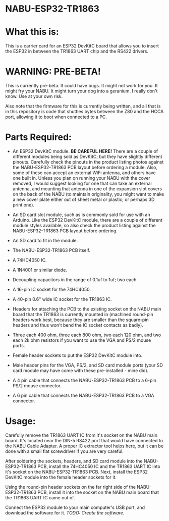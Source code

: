 # NABU-ESP32-TR1863
 
# What this is:

This is a carrier card for an ESP32 DevKitC board that allows you to insert the ESP32 in between the TR1863 UART chip and the RS422 drivers.

# WARNING: PRE-BETA!

This is currently pre-beta. It could have bugs. It might not work for you. It might fry your NABU. It might turn your dog into a geranium. I really don't know. Use at your own risk.

Also note that the firmware for this is currently being written, and all that is in this repository is code that shuttles bytes between the Z80 and the HCCA port, allowing it to boot when connected to a PC.

# Parts Required:

* An ESP32 DevKitC module. **BE CAREFUL HERE!** There are a couple of different modules being sold as DevKitC; but they have slightly different pinouts. Carefully check the pinouts in the product listing photos against the NABU-ESP32-TR1863 PCB layout before ordering a module. Also, some of these can accept an external WiFi antenna, and others have one built in. Unless you plan on running your NABU with the cover removed, I would suggest looking for one that can take an external antenna, and mounting that antenna in one of the expansion slot covers on the back of the NABU (to maintain originality, you might want to make a new cover plate either out of sheet metal or plastic; or perhaps 3D print one).

* An SD card slot module, such as is commonly sold for use with an Arduino. Like the ESP32 DevKitC module, there are a couple of different module styles available, so also check the product listing against the NABU-ESP32-TR1863 PCB layout before ordering.

* An SD card to fit in the module.

* The NABU-ESP32-TR1863 PCB itself.

* A 74HC4050 IC.

* A 1N4001 or similar diode.

* Decoupling capacitors in the range of 0.1uf to 1uf; two each.

* A 16-pin IC socket for the 74HC4050.

* A 40-pin 0.6" wide IC socket for the TR1863 IC.

* Headers for attaching the PCB to the existing socket on the NABU main board that the TR1863 is currently mounted in (machined round-pin headers work best, because they are smaller than the square-pin headers and thus won't bend the IC socket contacts as badly).

* Three each 400 ohm, three each 800 ohm, two each 120 ohm, and two each 2k ohm resistors if you want to use the VGA and PS/2 mouse ports.

* Female header sockets to put the ESP32 DevKitC module into.

* Male header pins for the VGA, PS/2, and SD card module ports (your SD card module may have come with these pre-installed - mine did).

* A 4 pin cable that connects the NABU-ESP32-TR1863 PCB to a 6-pin PS/2 mouse connector.

* A 6 pin cable that connects the NABU-ESP32-TR1863 PCB to a VGA connector.

# Usage:

Carefully remove the TR1863 UART IC from it's socket on the NABU main board. It's located near the DIN-5 RS422 port that would have connected to the NABU Cable Adapter. A proper IC extractor tool helps here, but it can be done with a small flat screwdriver if you are very careful.

After soldering the sockets, headers, and SD card module into the NABU-ESP32-TR1863 PCB, install the 74HC4050 IC and the TR1863 UART IC into it's socket on the NABU-ESP32-TR1863 PCB. Next, install the ESP32 DevKitC module into the female header sockets for it.


Using the round-pin header sockets on the far right side of the NABU-ESP32-TR1863 PCB, install it into the socket on the NABU main board that the TR1863 UART IC came out of.

Connect the ESP32 module to your main computer's USB port, and download the software for it. *TODO: Create the software.*

